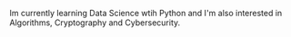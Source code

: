 Im currently learning Data Science wtih Python and I'm also interested in Algorithms, Cryptography and Cybersecurity. 
